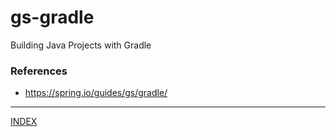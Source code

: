 # gs-gradle
Building Java Projects with Gradle



### References
* https://spring.io/guides/gs/gradle/


* * *
[INDEX](../README.md)
